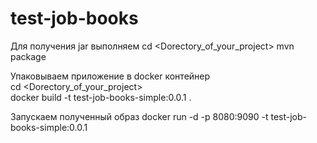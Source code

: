 # test-job-books

Для получения jar выполняем 
cd <Dorectory_of_your_project>
mvn package

Упаковываем приложение в docker контейнер <br>
cd <Dorectory_of_your_project><br>
docker build -t test-job-books-simple:0.0.1 .

Запускаем полученный образ
docker run -d -p 8080:9090 -t test-job-books-simple:0.0.1
